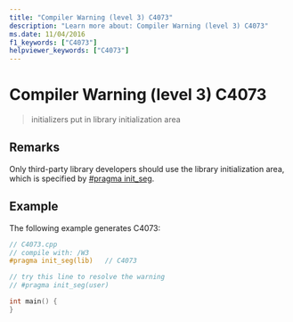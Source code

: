 ```yaml
---
title: "Compiler Warning (level 3) C4073"
description: "Learn more about: Compiler Warning (level 3) C4073"
ms.date: 11/04/2016
f1_keywords: ["C4073"]
helpviewer_keywords: ["C4073"]
---
```

# Compiler Warning (level 3) C4073

> initializers put in library initialization area

## Remarks

Only third-party library developers should use the library initialization area, which is specified by [#pragma init_seg](../../preprocessor/init-seg.md).

## Example

The following example generates C4073:

```cpp
// C4073.cpp
// compile with: /W3
#pragma init_seg(lib)   // C4073

// try this line to resolve the warning
// #pragma init_seg(user)

int main() {
}
```
